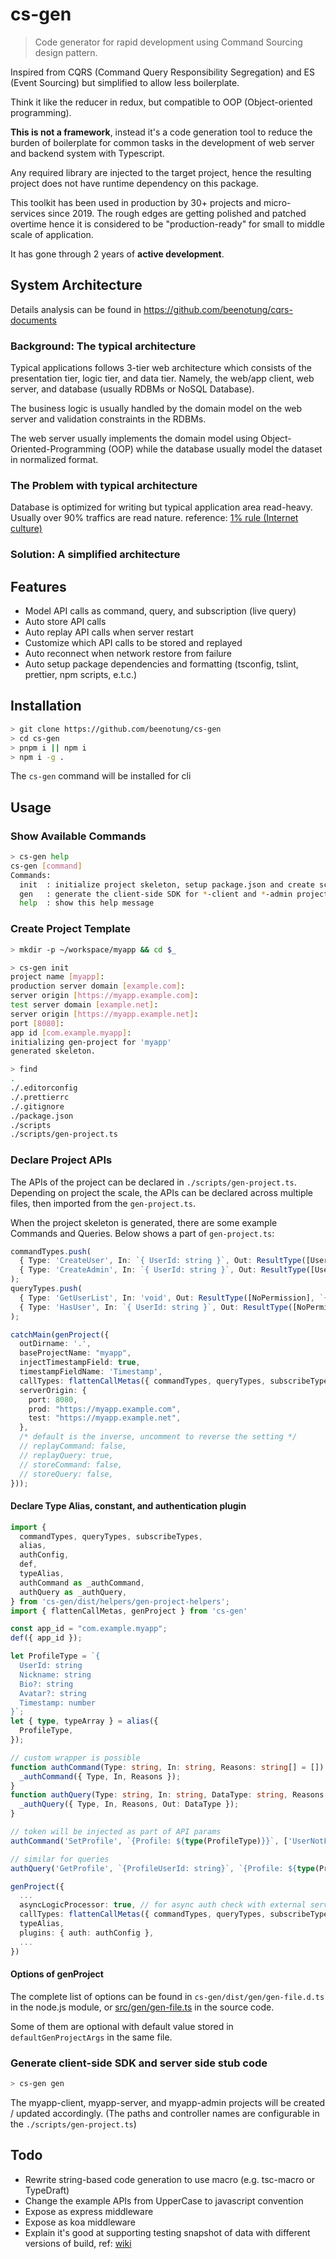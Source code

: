 # cs-gen

> Code generator for rapid development using Command Sourcing design pattern.

Inspired from CQRS (Command Query Responsibility Segregation) and ES (Event Sourcing) but simplified to allow less boilerplate.

Think it like the reducer in redux, but compatible to OOP (Object-oriented programming).

**This is not a framework**, instead it's a code generation tool to reduce the burden of boilerplate for common tasks in the development of web server and backend system with Typescript.

Any required library are injected to the target project, hence the resulting project does not have runtime dependency on this package.

This toolkit has been used in production by 30+ projects and micro-services since 2019.
The rough edges are getting polished and patched overtime hence it is considered to be "production-ready" for small to middle scale of application.

It has gone through 2 years of __active development__.

## System Architecture

Details analysis can be found in https://github.com/beenotung/cqrs-documents

### Background: The typical architecture
Typical applications follows 3-tier web architecture
which consists of the presentation tier, logic tier, and data tier.
Namely, the web/app client, web server, and database (usually RDBMs or NoSQL Database).

The business logic is usually handled by the domain model on the web server and validation constraints in the RDBMs.

The web server usually implements the domain model using Object-Oriented-Programming (OOP)
while the database usually model the dataset in normalized format.

### The Problem with typical architecture

Database is optimized for writing
but typical application area read-heavy.
Usually over 90% traffics are read nature.
reference: [1% rule (Internet culture)](https://en.wikipedia.org/wiki/1%25_rule_(Internet_culture))

### Solution: A simplified architecture

## Features
- Model API calls as command, query, and subscription (live query)
- Auto store API calls
- Auto replay API calls when server restart
- Customize which API calls to be stored and replayed
- Auto reconnect when network restore from failure
- Auto setup package dependencies and formatting (tsconfig, tslint, prettier, npm scripts, e.t.c.)

## Installation
```bash
> git clone https://github.com/beenotung/cs-gen
> cd cs-gen
> pnpm i || npm i
> npm i -g .
```
The `cs-gen` command will be installed for cli

## Usage

### Show Available Commands
```bash
> cs-gen help
cs-gen [command]
Commands:
  init  : initialize project skeleton, setup package.json and create scripts/gen-project.ts with default settings
  gen   : generate the client-side SDK for *-client and *-admin project, and stub code for *-server project
  help  : show this help message
```

### Create Project Template
```bash
> mkdir -p ~/workspace/myapp && cd $_

> cs-gen init
project name [myapp]:
production server domain [example.com]:
server origin [https://myapp.example.com]:
test server domain [example.net]:
server origin [https://myapp.example.net]:
port [8080]:
app id [com.example.myapp]:
initializing gen-project for 'myapp'
generated skeleton.

> find
.
./.editorconfig
./.prettierrc
./.gitignore
./package.json
./scripts
./scripts/gen-project.ts
```

### Declare Project APIs
The APIs of the project can be declared in `./scripts/gen-project.ts`.
Depending on project the scale, the APIs can be declared across multiple files, then imported from the `gen-project.ts`.

When the project skeleton is generated, there are some example Commands and Queries.
Below shows a part of `gen-project.ts`:
```typescript
commandTypes.push(
  { Type: 'CreateUser', In: `{ UserId: string }`, Out: ResultType([UserNotFound]) },
  { Type: 'CreateAdmin', In: `{ UserId: string }`, Out: ResultType([UserNotFound]), Admin },
);
queryTypes.push(
  { Type: 'GetUserList', In: 'void', Out: ResultType([NoPermission], `{ Users: ${ArrayType(`{ UserId: string }`)} }`) },
  { Type: 'HasUser', In: `{ UserId: string }`, Out: ResultType([NoPermission], `{ HasUser: boolean }`), Admin },
);

catchMain(genProject({
  outDirname: '.',
  baseProjectName: "myapp",
  injectTimestampField: true,
  timestampFieldName: 'Timestamp',
  callTypes: flattenCallMetas({ commandTypes, queryTypes, subscribeTypes }),
  serverOrigin: {
    port: 8080,
    prod: "https://myapp.example.com",
    test: "https://myapp.example.net",
  },
  /* default is the inverse, uncomment to reverse the setting */
  // replayCommand: false,
  // replayQuery: true,
  // storeCommand: false,
  // storeQuery: false,
}));
```

#### Declare Type Alias, constant, and authentication plugin
```typescript
import {
  commandTypes, queryTypes, subscribeTypes,
  alias,
  authConfig,
  def,
  typeAlias,
  authCommand as _authCommand,
  authQuery as _authQuery,
} from 'cs-gen/dist/helpers/gen-project-helpers';
import { flattenCallMetas, genProject } from 'cs-gen'

const app_id = "com.example.myapp";
def({ app_id });

let ProfileType = `{
  UserId: string
  Nickname: string
  Bio?: string
  Avatar?: string
  Timestamp: number
}`;
let { type, typeArray } = alias({
  ProfileType,
});

// custom wrapper is possible
function authCommand(Type: string, In: string, Reasons: string[] = []) {
  _authCommand({ Type, In, Reasons });
}
function authQuery(Type: string, In: string, DataType: string, Reasons: string[] = []) {
  _authQuery({ Type, In, Reasons, Out: DataType });
}

// token will be injected as part of API params
authCommand('SetProfile', `{Profile: ${type(ProfileType)}}`, ['UserNotFound']);

// similar for queries
authQuery('GetProfile', `{ProfileUserId: string}`, `{Profile: ${type(ProfileType)}}`, [QuotaExcess, UserNotFound]);

genProject({
  ...
  asyncLogicProcessor: true, // for async auth check with external service / database
  callTypes: flattenCallMetas({ commandTypes, queryTypes, subscribeTypes }),
  typeAlias,
  plugins: { auth: authConfig },
  ...
})
```

#### Options of genProject
The complete list of options can be found in `cs-gen/dist/gen/gen-file.d.ts` in the node.js module, or [src/gen/gen-file.ts](src/gen/gen-file.ts) in the source code.

Some of them are optional with default value stored in `defaultGenProjectArgs` in the same file.

### Generate client-side SDK and server side stub code
```bash
> cs-gen gen
```

The myapp-client, myapp-server, and myapp-admin projects will be created / updated accordingly.
(The paths and controller names are configurable in the `./scripts/gen-project.ts`)

## Todo
- Rewrite string-based code generation to use macro (e.g. tsc-macro or TypeDraft)
- Change the example APIs from UpperCase to javascript convention
- Expose as express middleware
- Expose as koa middleware
- Explain it's good at supporting testing snapshot of data with different versions of build,
  ref: [wiki](https://en.m.wikipedia.org/wiki/Software_release_life_cycle)
